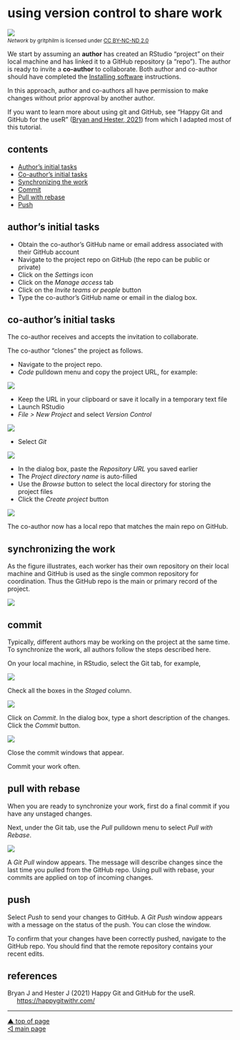 using version control to share work
================

![](../resources/network.jpg) <small> <br> <i>Network</i> by gritphilm
is licensed under
<a href="https://creativecommons.org/licenses/by-nc-nd/2.0/legalcode">CC
BY-NC-ND 2.0</a> <br> </small>

We start by assuming an **author** has created an RStudio “project” on
their local machine and has linked it to a GitHub repository (a “repo”).
The author is ready to invite a **co-author** to collaborate. Both
author and co-author should have completed the [Installing
software](p001-install-software.md) instructions.

In this approach, author and co-authors all have permission to make
changes without prior approval by another author.

If you want to learn more about using git and GitHub, see “Happy Git and
GitHub for the useR” ([Bryan and Hester, 2021](#ref-Bryan+Hester:2021))
from which I adapted most of this tutorial.

## contents

-   [Author’s initial tasks](#authors-initial-tasks)
-   [Co-author’s initial tasks](#co-authors-initial-tasks)
-   [Synchronizing the work](#synchronizing-the-work)
-   [Commit](#commit)
-   [Pull with rebase](#pull-with-rebase)
-   [Push](#push)

## author’s initial tasks

-   Obtain the co-author’s GitHub name or email address associated with
    their GitHub account
-   Navigate to the project repo on GitHub (the repo can be public or
    private)
-   Click on the *Settings* icon
-   Click on the *Manage access* tab
-   Click on the *Invite teams or people* button
-   Type the co-author’s GitHub name or email in the dialog box.

## co-author’s initial tasks

The co-author receives and accepts the invitation to collaborate.

The co-author “clones” the project as follows.

-   Navigate to the project repo.
-   *Code* pulldown menu and copy the project URL, for example:

![](../resources/git-collab-001.png)

-   Keep the URL in your clipboard or save it locally in a temporary
    text file
-   Launch RStudio
-   *File &gt; New Project* and select *Version Control*

![](../resources/git-collab-002.png)

-   Select *Git*

![](../resources/git-collab-003.png)

-   In the dialog box, paste the *Repository URL* you saved earlier
-   The *Project directory name* is auto-filled
-   Use the *Browse* button to select the local directory for storing
    the project files
-   Click the *Create project* button

![](../resources/git-collab-004.png)

The co-author now has a local repo that matches the main repo on GitHub.

## synchronizing the work

As the figure illustrates, each worker has their own repository on their
local machine and GitHub is used as the single common repository for
coordination. Thus the GitHub repo is the main or primary record of the
project.

![](../resources/git-collab-005.png)

## commit

Typically, different authors may be working on the project at the same
time. To synchronize the work, all authors follow the steps described
here.

On your local machine, in RStudio, select the Git tab, for example,

![](../resources/git-collab-006.png)

Check all the boxes in the *Staged* column.

![](../resources/git-collab-007.png)

Click on *Commit*. In the dialog box, type a short description of the
changes. Click the *Commit* button.

![](../resources/git-collab-008.png)

Close the commit windows that appear.

Commit your work often.

## pull with rebase

When you are ready to synchronize your work, first do a final commit if
you have any unstaged changes.

Next, under the Git tab, use the *Pull* pulldown menu to select *Pull
with Rebase*.

![](../resources/git-collab-009.png)

A *Git Pull* window appears. The message will describe changes since the
last time you pulled from the GitHub repo. Using pull with rebase, your
commits are applied on top of incoming changes.

## push

Select *Push* to send your changes to GitHub. A *Git Push* window
appears with a message on the status of the push. You can close the
window.

To confirm that your changes have been correctly pushed, navigate to the
GitHub repo. You should find that the remote repository contains your
recent edits.

## references

<div id="refs" class="references csl-bib-body hanging-indent">

<div id="ref-Bryan+Hester:2021" class="csl-entry">

Bryan J and Hester J (2021) <span class="nocase">Happy Git and GitHub
for the useR</span>. <https://happygitwithr.com/>

</div>

</div>

------------------------------------------------------------------------

<a href="#top">▲ top of page</a>  
[◁ main page](../README.md)
